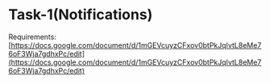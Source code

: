 # Task-1(Notifications)
Requirements: [https://docs.google.com/document/d/1mGEVcuyzCFxov0btPkJqIvtL8eMe76oF3Wja7gdhxPc/edit](https://docs.google.com/document/d/1mGEVcuyzCFxov0btPkJqIvtL8eMe76oF3Wja7gdhxPc/edit)
